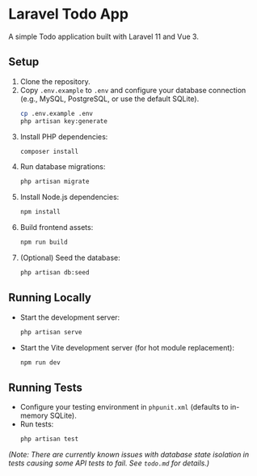 # Laravel Todo App

A simple Todo application built with Laravel 11 and Vue 3.

## Setup

1.  Clone the repository.
2.  Copy `.env.example` to `.env` and configure your database connection (e.g., MySQL, PostgreSQL, or use the default SQLite).
    ```bash
    cp .env.example .env
    php artisan key:generate
    ```
3.  Install PHP dependencies:
    ```bash
    composer install
    ```
4.  Run database migrations:
    ```bash
    php artisan migrate
    ```
5.  Install Node.js dependencies:
    ```bash
    npm install
    ```
6.  Build frontend assets:
    ```bash
    npm run build
    ```
7.  (Optional) Seed the database:
    ```bash
    php artisan db:seed
    ```

## Running Locally

*   Start the development server:
    ```bash
    php artisan serve
    ```
*   Start the Vite development server (for hot module replacement):
    ```bash
    npm run dev
    ```

## Running Tests

*   Configure your testing environment in `phpunit.xml` (defaults to in-memory SQLite).
*   Run tests:
    ```bash
    php artisan test
    ```

*(Note: There are currently known issues with database state isolation in tests causing some API tests to fail. See `todo.md` for details.)*
